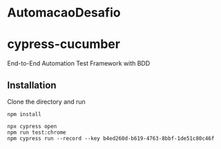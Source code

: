 # AutomacaoDesafio

# cypress-cucumber
End-to-End Automation Test Framework with BDD

## Installation
Clone the directory and run
```shell
npm install
```
```shell
npx cypress open
npm run test:chrome
npm cypress run --record --key b4ed260d-b619-4763-8bbf-1de51c80c46f
```
